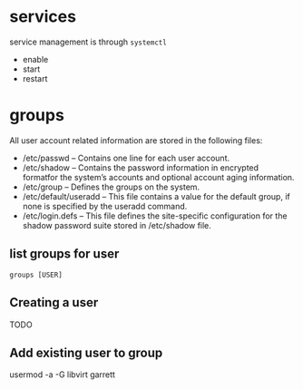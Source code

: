 # services
service management is through `systemctl`
- enable
- start
- restart

# groups
All user account related information are stored in the following files:

- /etc/passwd – Contains one line for each user account.
- /etc/shadow – Contains the password information in encrypted formatfor the system’s accounts and optional account aging information.
- /etc/group – Defines the groups on the system.
- /etc/default/useradd – This file contains a value for the default group, if none is specified by the useradd command.
- /etc/login.defs – This file defines the site-specific configuration for the shadow password suite stored in /etc/shadow file.

## list groups for user
```
groups [USER]
```

## Creating a user
TODO

## Add existing user to group
usermod -a -G libvirt garrett
